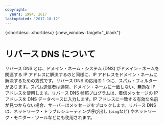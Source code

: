 ```yaml
---
copyright:
  years: 1994, 2017
lastupdated: "2017-10-12"
---
```


{:shortdesc: .shortdesc}
{:new_window: target="_blank"}

# リバース DNS について

リバース DNS とは、ドメイン・ネーム・システム (DNS) がドメイン・ネームを関連する IP アドレスに解決するのと同様に、IP アドレスをドメイン・ネームに解決するための方式です。リバース DNS の応用の 1 つに、スパム・フィルターがあります。スパム送信者は通常、ドメイン・ネームに一致しない、無効な IP アドレスを使用します。リバース DNS 参照プログラムは、着信メッセージの IP アドレスを DNS データベースに入力します。IP アドレスに一致する有効な名前が見つからない場合、サーバーはメッセージをブロックします。リバース DNS は、ネットワーク・トラブルシューティング呼び出し (`ping`など) やネットワーク・モニター・ツールなどにも使用されます。
